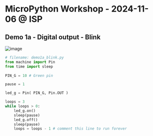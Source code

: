 # MicroPython Workshop - 2024-11-06 @ ISP


## Demo 1a - Digital output - Blink

![image](https://.img/Semaforo%20-%20Pi%20Pico_bb.png)


```Python
# filename: demo1a_blink.py
from machine import Pin
from time import sleep
 
PIN_G = 10 # Green pin

pause = 1

led_g = Pin( PIN_G, Pin.OUT ) 

loops = 3
while loops > 0:
    led_g.on()
    sleep(pause)
    led_g.off()
    sleep(pause)
    loops = loops - 1 # comment this line to run forever
```
